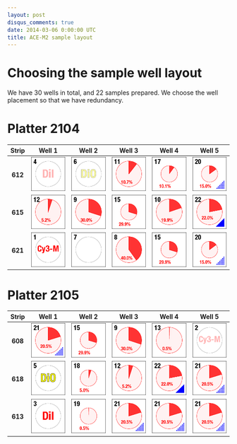 ```yaml
---
layout: post
disqus_comments: true
date: 2014-03-06 0:00:00 UTC
title: ACE-M2 sample layout
---
```


# Choosing the sample well layout

We have 30 wells in total, and 22 samples prepared. We choose the well placement so that we have redundancy.

# Platter 2104

Strip | Well 1 | Well 2 | Well 3 | Well 4 | Well 5
:---: | :----: | :----: | :----: | :----: | :----:
**612** | ![](/images/ace_m2_sample_tiles/sample04.png) | ![](/images/ace_m2_sample_tiles/sample06.png) | ![](/images/ace_m2_sample_tiles/sample11.png) | ![](/images/ace_m2_sample_tiles/sample17.png) | ![](/images/ace_m2_sample_tiles/sample20.png)
**615** | ![](/images/ace_m2_sample_tiles/sample12.png) | ![](/images/ace_m2_sample_tiles/sample09.png) | ![](/images/ace_m2_sample_tiles/sample15.png) | ![](/images/ace_m2_sample_tiles/sample10.png) | ![](/images/ace_m2_sample_tiles/sample22.png)
**621** | ![](/images/ace_m2_sample_tiles/sample01.png) | ![](/images/ace_m2_sample_tiles/sample07.png) | ![](/images/ace_m2_sample_tiles/sample08.png) | ![](/images/ace_m2_sample_tiles/sample15.png) | ![](/images/ace_m2_sample_tiles/sample20.png)

# Platter 2105

Strip | Well 1 | Well 2 | Well 3 | Well 4 | Well 5
:---: | :----: | :----: | :----: | :----: | :----:
**608** | ![](/images/ace_m2_sample_tiles/sample21.png) | ![](/images/ace_m2_sample_tiles/sample15.png) | ![](/images/ace_m2_sample_tiles/sample09.png) | ![](/images/ace_m2_sample_tiles/sample13.png) | ![](/images/ace_m2_sample_tiles/sample02.png)
**618** | ![](/images/ace_m2_sample_tiles/sample05.png) | ![](/images/ace_m2_sample_tiles/sample18.png) | ![](/images/ace_m2_sample_tiles/sample12.png) | ![](/images/ace_m2_sample_tiles/sample22.png) | ![](/images/ace_m2_sample_tiles/sample21.png)
**613** | ![](/images/ace_m2_sample_tiles/sample03.png) | ![](/images/ace_m2_sample_tiles/sample19.png) | ![](/images/ace_m2_sample_tiles/sample21.png) | ![](/images/ace_m2_sample_tiles/sample21.png) | ![](/images/ace_m2_sample_tiles/sample21.png)
